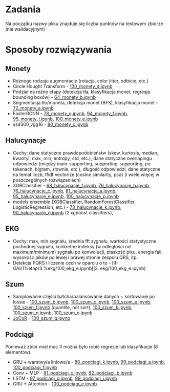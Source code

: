 # Zadania
Na początku nazwy pliku znajduje się liczba punktów na testowym zbiorze (nie walidacyjnym)

# Sposoby rozwiązywania

## Monety
- Różnego rodzaju augmentacje (rotacja, color jitter, odbicie, etc.)
- Circle Hought Transform - [100_monety_d.ipynb](II-OAI/1%etap/1.%monety/100_monety_d.ipynb)
- Podział na różne etapy (detekcja tła, klasyfikacja monet, regresja bounding boxów) - [64_monety_b.ipynb](II-OAI/1%etap/1.%monety/64_monety_b.ipynb)
- Segmentacja tło/moneta, detekcja monet (BFS), klasyfikacja monet - [72_monety_a.ipynb](II-OAI/1%etap/1.%monety/72_monety_a.ipynb)
- FasterRCNN - [78_monety_g.ipynb](II-OAI/1%etap/1.%monety/78_monety_g.ipynb), [94_monety_f.ipynb](II-OAI/1%etap/1.%monety/94_monety_f.ipynb), [95_monety_j.ipynb](II-OAI/1%etap/1.%monety/95_monety_j.ipynb), [100_monety_e.ipynb](II-OAI/1%etap/1.%monety/100_monety_e.ipynb)
- ssd300_vgg16 - [80_monety_c.ipynb](II-OAI/1%etap/1.%monety/80_monety_c.ipynb)

## Halucynacje
- Cechy: dane statyczne prawdopodobieństw (skew, kurtosis, median, kwantyl, max, min, entropy, std, etc.), dane statyczne overlapingu odpowiedzi (między main-supporting, supporting-supporting, po tokenach, bigram, słownie, etc.), długość odpowiedzi, dane statyczne na temat liczb, tfidf vectorize (cosine similarity, pca) (i wiele więcej w poszczególnych rozwiązaniach)
- XGBClassifier - [68_halucynacje_f.ipynb](II-OAI/1%etap/2.%halucynacje/68_halucynacje_f.ipynb), [76_halucynacje_b.ipynb](II-OAI/1%etap/2.%halucynacje/76_halucynacje_b.ipynb), [76_halucynacje_c.ipynb](II-OAI/1%etap/2.%halucynacje/76_halucynacje_c.ipynb), [81_halucynacje_a.ipynb](II-OAI/1%etap/2.%halucynacje/81_halucynacje_a.ipynb), [95_halucynacje_e.ipynb](II-OAI/1%etap/2.%halucynacje/95_halucynacje_e.ipynb), [100_halucynacje_p.ipynb](II-OAI/1%etap/2.%halucynacje/100_halucynacje_p.ipynb)
- models ensemble (XGBClassifier, RandomForestClassifier, LogisticRegression, etc.) - [73_halucynacje_k.ipynb](II-OAI/1%etap/2.%halucynacje/73_halucynacje_k.ipynb), [90_halucynacje_g.ipynb](II-OAI/1%etap/2.%halucynacje/90_halucynacje_g.ipynb) (2 xgboost classifiers), 

## EKG
- Cechy: max, min sygnału, średnia fft sygnału, wartości statystyczne pochodnej sygnału, konkretne indeksy (w odległości od maximum/minimum) sygnału po konwolucji, płaskość piku, energia fali, wysokośc pików po lewej i prawej stronie zespołu QRS, itp. 
- Detekcja PQRS i liczenie cech w oparciu o to - [II-OAI/1%etap/3.%ekg/100_ekg_e.ipynb](3. ekg/100_ekg_e.ipynb)

## Szum
- Samplowanie części batcha/balansowanie danych + sortowanie po lossie - [100_szum_b.ipynb](II-OAI/1%etap/2.%szum/100_szum_b.ipynb), [100_szum_c.ipynb](II-OAI/1%etap/2.%szum/100_szum_c.ipynb), [100_szum_e.ipynb](II-OAI/1%etap/2.%szum/100_szum_e.ipynb), [100_szum_f.ipynb](II-OAI/1%etap/2.%szum/100_szum_f.ipynb) (quantile, not sort), [100_szum_k.ipynb](II-OAI/1%etap/2.%szum/100_szum_k.ipynb), [100_szum_n.ipynb](II-OAI/1%etap/2.%szum/100_szum_n.ipynb), [100_szum_o.ipynb](II-OAI/1%etap/2.%szum/100_szum_o.ipynb)
- [JoCoR](https://arxiv.org/pdf/2003.02752) - [100_szum_g.ipynb](II-OAI/1%etap/2.%szum/100_szum_g.ipynb)

## Podciągi
Ponieważ zbiór miał moc 3 można było robić regresje lub klasyfikacje (8 elementów).
- GRU + warstwy/a liniowe/a - [88_podciagi_k.ipynb](II-OAI/1%etap/5.%podciagi//88_podciagi_k.ipynb), [99_podciagi_a.ipynb](II-OAI/1%etap/5.%podciagi//99_podciagi_a.ipynb), [100_podciagi_f.ipynb](II-OAI/1%etap/5.%podciagi//100_podciagi_f.ipynb)
- Conv + MLP - [81_podciagi_c.ipynb](II-OAI/1%etap/5.%podciagi//81_podciagi_c.ipynb), [82_podciagi_b.ipynb](II-OAI/1%etap/5.%podciagi//82_podciagi_b.ipynb)
- LSTM - [97_podciagi_g.ipynb](II-OAI/1%etap/5.%podciagi//97_podciagi_g.ipynb), [99_podciagi_i.ipynb](II-OAI/1%etap/5.%podciagi//99_podciagi_i.ipynb)
- GRU + Attention - [100_podciagi_e.ipynb](II-OAI/1%etap/5.%podciagi//100_podciagi_e.ipynb)